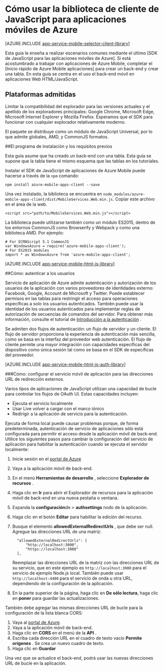 <properties
    pageTitle="Cómo usar el SDK de JavaScript para aplicaciones móviles de Azure"
    description="Cómo usar v para las aplicaciones móviles de Azure"
    services="app-service\mobile"
    documentationCenter="javascript"
    authors="adrianhall"
    manager="erikre"
    editor=""/>

<tags
    ms.service="app-service-mobile"
    ms.workload="mobile"
    ms.tgt_pltfrm="html"
    ms.devlang="javascript"
    ms.topic="article"
    ms.date="10/01/2016"
    ms.author="adrianha"/>

# <a name="how-to-use-the-javascript-client-library-for-azure-mobile-apps"></a>Cómo usar la biblioteca de cliente de JavaScript para aplicaciones móviles de Azure

[AZURE.INCLUDE [app-service-mobile-selector-client-library](../../includes/app-service-mobile-selector-client-library.md)]

Esta guía le enseña a realizar escenarios comunes mediante el último [SDK de JavaScript para las aplicaciones móviles de Azure]. Si está acostumbrado a trabajar con aplicaciones de Azure Mobile, completar el [Inicio rápido de Azure Mobile aplicaciones] para crear un back-end y crear una tabla. En esta guía se centra en el uso el back-end móvil en aplicaciones Web HTML/JavaScript.

## <a name="supported-platforms"></a>Plataformas admitidas

Limitar la compatibilidad del explorador para las versiones actuales y el apellido de los exploradores principales: Google Chrome, Microsoft Edge, Microsoft Internet Explorer y Mozilla Firefox.  Esperamos que el SDK para funcionar con cualquier explorador relativamente moderno.

El paquete se distribuye como un módulo de JavaScript Universal, por lo que admite globales, AMD, y CommonJS formatos.

##<a name="Setup"></a>El programa de instalación y los requisitos previos

Esta guía asume que ha creado un back-end con una tabla. Esta guía se supone que la tabla tiene el mismo esquema que las tablas en los tutoriales.

Instalar el SDK de JavaScript de aplicaciones de Azure Mobile puede hacerse a través de la `npm` comando:

```
npm install azure-mobile-apps-client --save
```

Una vez instalado, la biblioteca se encuentra en `node_modules/azure-mobile-apps-client/dist/MobileServices.Web.min.js`.  Copiar este archivo en el área de la web.

```
<script src="path/to/MobileServices.Web.min.js"></script>
```

La biblioteca puede utilizarse también como un módulo ES2015, dentro de los entornos CommonJS como Browserify y Webpack y como una biblioteca AMD.  Por ejemplo:

```
# For ECMAScript 5.1 CommonJS
var WindowsAzure = require('azure-mobile-apps-client');
# For ES2015 modules
import * as WindowsAzure from 'azure-mobile-apps-client';
```

[AZURE.INCLUDE [app-service-mobile-html-js-library](../../includes/app-service-mobile-html-js-library.md)]

##<a name="auth"></a>Cómo: autenticar a los usuarios

Servicio de aplicación de Azure admite autenticación y autorización de los usuarios de la aplicación con varios proveedores de identidades externo: Facebook, Google, Account de Microsoft y Twitter. Puede establecer permisos en las tablas para restringir el acceso para operaciones específicas a solo los usuarios autenticados. También puede usar la identidad de los usuarios autenticados para implementar reglas de autorización de secuencias de comandos del servidor. Para obtener más información, consulte el tutorial de [Introducción a la autenticación] .

Se admiten dos flujos de autenticación: un flujo de servidor y un cliente.  El flujo de servidor proporciona la experiencia de autenticación más sencilla, como se basa en la interfaz del proveedor web autenticación. El flujo de cliente permite una mayor integración con capacidades específicas del dispositivo como única sesión tal como se basa en el SDK de específicas del proveedor.

[AZURE.INCLUDE [app-service-mobile-html-js-auth-library](../../includes/app-service-mobile-html-js-auth-library.md)]

###<a name="configure-external-redirect-urls"></a>Cómo: configurar el servicio móvil de aplicación para las direcciones URL de redirección externos.

Varios tipos de aplicaciones de JavaScript utilizan una capacidad de bucle para controlar los flujos de OAuth UI.  Estas capacidades incluyen:

* Ejecuta el servicio localmente
* Usar Live volver a cargar con el marco iónico
* Redirigir a la aplicación de servicio para la autenticación. 

Ejecuta de forma local puede causar problemas porque, de forma predeterminada, autenticación de servicio de aplicaciones sólo está configurada para permitir el acceso desde la aplicación móvil de back-end. Utilice los siguientes pasos para cambiar la configuración del servicio de aplicación para habilitar la autenticación cuando se ejecuta el servidor localmente:

1. Inicie sesión en el [portal de Azure]
2. Vaya a la aplicación móvil de back-end.
3. En el menú **Herramientas de desarrollo** , seleccione **Explorador de recursos** .
4. Haga clic en **Ir** para abrir el Explorador de recursos para la aplicación móvil de back-end en una nueva pestaña o ventana.
5. Expanda la **configuración**de > **authsettings** nodo de la aplicación.
6. Haga clic en el botón **Editar** para habilitar la edición del recurso.
7. Busque el elemento **allowedExternalRedirectUrls** , que debe ser null. Agregue las direcciones URL de una matriz:

         "allowedExternalRedirectUrls": [
             "http://localhost:3000",
             "https://localhost:3000"
         ],

    Reemplazar las direcciones URL de la matriz con las direcciones URL de su servicio, que en este ejemplo es `http://localhost:3000` para el servicio de ejemplo Node.js local. También puede usar `http://localhost:4400` para el servicio de onda u otra URL, dependiendo de la configuración de la aplicación.

8. En la parte superior de la página, haga clic en **De sólo lectura**, haga clic en **poner** para guardar las actualizaciones.

También debe agregar las mismas direcciones URL de bucle para la configuración de la lista blanca CORS:

1. Vaya al [portal de Azure].
2. Vaya a la aplicación móvil de back-end.
3. Haga clic en **CORS** en el menú de la **API** .
4. Escriba cada dirección URL en el cuadro de texto vacío **Permite orígenes** .  Se crea un nuevo cuadro de texto.
5. Haga clic en **Guardar**
    
Una vez que se actualice el back-end, podrá usar las nuevas direcciones URL de bucle en la aplicación.

<!-- URLs. -->
[Inicio rápido de aplicaciones móviles Azure]: app-service-mobile-cordova-get-started.md
[Introducción a la autenticación]: app-service-mobile-cordova-get-started-users.md
[Add authentication to your app]: app-service-mobile-cordova-get-started-users.md

[Portal de Azure]: https://portal.azure.com/
[SDK de JavaScript para aplicaciones móviles de Azure]: https://www.npmjs.com/package/azure-mobile-apps-client
[Query object documentation]: https://msdn.microsoft.com/en-us/library/azure/jj613353.aspx

